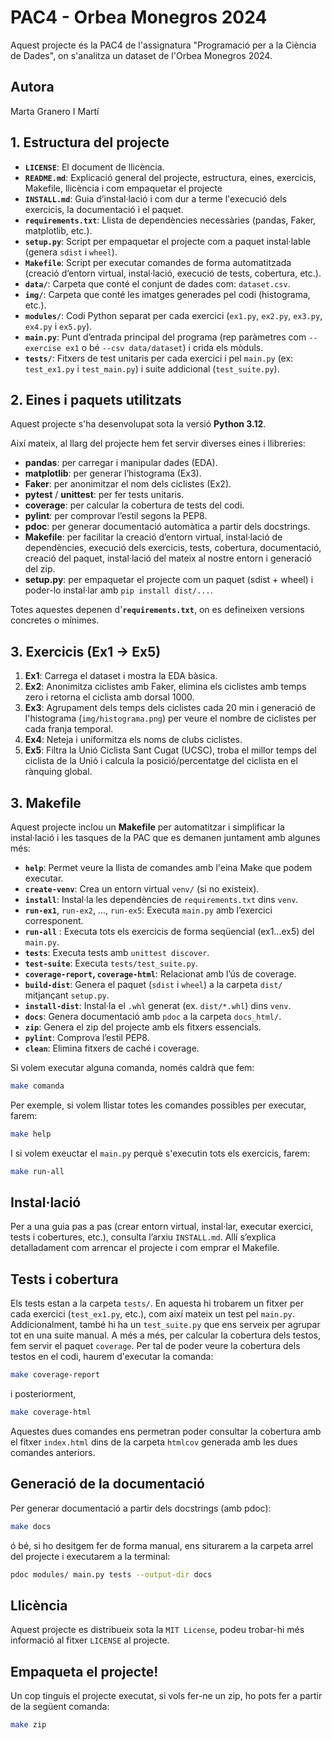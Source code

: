 # PAC4 - Orbea Monegros 2024

Aquest projecte és la PAC4 de l'assignatura "Programació per a la Ciència de Dades", on s'analitza un dataset de l'Orbea Monegros 2024.

## Autora

Marta Granero I Martí

## 1. Estructura del projecte

- **`LICENSE`**: El document de llicència.  
- **`README.md`**: Explicació general del projecte, estructura, eines, exercicis, Makefile, llicència i com empaquetar el projecte
- **`INSTALL.md`**: Guia d’instal·lació i com dur a terme l'execució dels exercicis, la documentació i el paquet.
- **`requirements.txt`**: Llista de dependències necessàries (pandas, Faker, matplotlib, etc.).  
- **`setup.py`**: Script per empaquetar el projecte com a paquet instal·lable (genera `sdist` i `wheel`).  
- **`Makefile`**: Script per executar comandes de forma automatitzada (creació d’entorn virtual, instal·lació, execució de tests, cobertura, etc.).  
- **`data/`**: Carpeta que conté el conjunt de dades com: `dataset.csv`.  
- **`img/`**: Carpeta que conté les imatges generades pel codi (histograma, etc.).  
- **`modules/`**: Codi Python separat per cada exercici (`ex1.py`, `ex2.py`, `ex3.py`, `ex4.py` i `ex5.py`).  
- **`main.py`**: Punt d’entrada principal del programa (rep paràmetres com `--exercise ex1` o bé `--csv data/dataset`) i crida els mòduls.  
- **`tests/`**: Fitxers de test unitaris per cada exercici i pel `main.py` (ex: `test_ex1.py` i `test_main.py`) i suite addicional (`test_suite.py`).


## 2. Eines i paquets utilitzats

Aquest projecte s'ha desenvolupat sota la versió **Python 3.12**.

Així mateix, al llarg del projecte hem fet servir diverses eines i llibreries:

- **pandas**: per carregar i manipular dades (EDA).
- **matplotlib**: per generar l’histograma (Ex3).
- **Faker**: per anonimitzar el nom dels ciclistes (Ex2).
- **pytest** / **unittest**: per fer tests unitaris.
- **coverage**: per calcular la cobertura de tests del codi.
- **pylint**: per comprovar l’estil segons la PEP8.
- **pdoc**: per generar documentació automàtica a partir dels docstrings.
- **Makefile**: per facilitar la creació d’entorn virtual, instal·lació de dependències, execució dels exercicis, tests, cobertura, documentació, creació del paquet, instal·lació del mateix al nostre entorn i generació del zip.
- **setup.py**: per empaquetar el projecte com un paquet (sdist + wheel) i poder-lo instal·lar amb `pip install dist/...`.

Totes aquestes depenen d'**`requirements.txt`**, on es defineixen versions concretes o mínimes.

## 3. Exercicis (Ex1 → Ex5)

1. **Ex1**: Carrega el dataset i mostra la EDA bàsica.  
2. **Ex2**: Anonimitza ciclistes amb Faker, elimina els ciclistes amb temps zero i retorna el ciclista amb dorsal 1000.  
3. **Ex3**: Agrupament dels temps dels ciclistes cada 20 min i generació de l'histograma (`img/histograma.png`) per veure el nombre de ciclistes per cada franja temporal.  
4. **Ex4**: Neteja i uniformitza els noms de clubs ciclistes.  
5. **Ex5**: Filtra la Unió Ciclista Sant Cugat (UCSC), troba el millor temps del ciclista de la Unió i calcula la posició/percentatge del ciclista en el rànquing global.


## 3. Makefile

Aquest projecte inclou un **Makefile** per automatitzar i simplificar la instal·lació i les tasques de la PAC que es demanen juntament amb algunes més:

- **`help`**: Permet veure la llista de comandes amb l'eina Make que podem executar. 
- **`create-venv`**: Crea un entorn virtual `venv/` (si no existeix).  
- **`install`**: Instal·la les dependències de `requirements.txt` dins `venv`.
- **`run-ex1`**, `run-ex2`, ..., `run-ex5`: Executa `main.py` amb l’exercici corresponent.  
- **`run-all`** : Executa tots els exercicis de forma seqüencial (ex1...ex5) del `main.py`.
- **`tests`**: Executa tests amb `unittest discover`.  
- **`test-suite`**: Executa `tests/test_suite.py`.  
- **`coverage-report`, `coverage-html`**: Relacionat amb l’ús de coverage.
- **`build-dist`**: Genera el paquet (`sdist` i `wheel`) a la carpeta `dist/` mitjançant `setup.py`.  
- **`install-dist`**: Instal·la el `.whl` generat (ex. `dist/*.whl`) dins `venv`.  
- **`docs`**: Genera documentació amb `pdoc` a la carpeta `docs_html/`.
- **`zip`**: Genera el zip del projecte amb els fitxers essencials.
- **`pylint`**: Comprova l’estil PEP8.  
- **`clean`**: Elimina fitxers de caché i coverage.

Si volem executar alguna comanda, només caldrà que fem:

```bash
make comanda
```
Per exemple, si volem llistar totes les comandes possibles per executar, farem:

```bash
make help
```

I si volem exeuctar el `main.py` perquè s'executin tots els exercicis, farem:

```bash
make run-all
```

## Instal·lació

Per a una guia pas a pas (crear entorn virtual, instal·lar, executar exercici, tests i cobertures, etc.), consulta l’arxiu `INSTALL.md`. 
Allí s’explica detalladament com arrencar el projecte i com emprar el Makefile.

## Tests i cobertura

Els tests estan a la carpeta `tests/`. En aquesta hi trobarem un fitxer per cada exercici (`test_ex1.py`, etc.), com així mateix un test pel `main.py`. 
Addicionalment, també hi ha un `test_suite.py` que ens serveix per agrupar tot en una suite manual. 
A més a més, per calcular la cobertura dels testos, fem servir el paquet `coverage`. Per tal de poder veure la cobertura dels testos en el codi, haurem d'executar la comanda:

```bash
make coverage-report
```

i posteriorment, 

```bash
make coverage-html
```

Aquestes dues comandes ens permetran poder consultar la cobertura amb el fitxer `index.html` dins de la carpeta `htmlcov` generada amb les dues comandes anteriors.

## Generació de la documentació

Per generar documentació a partir dels docstrings (amb pdoc):

```bash
make docs
```

ó bé, si ho desitgem fer de forma manual, ens siturarem a la carpeta arrel del projecte i executarem a la terminal:

```bash
pdoc modules/ main.py tests --output-dir docs
```

## Llicència

Aquest projecte es distribueix sota la `MIT License`, podeu trobar-hi més informació al fitxer `LICENSE` al projecte.

## Empaqueta el projecte!

Un cop tinguis el projecte executat, si vols fer-ne un zip, ho pots fer a partir de la següent comanda:

```bash
make zip
```

